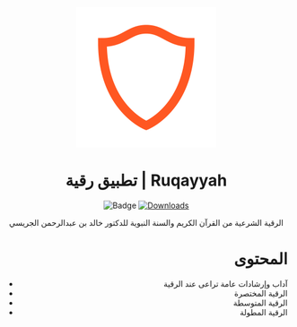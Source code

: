 <div align="center">

<img src="https://raw.githubusercontent.com/muslimpack/Ruqayyah/main/ruqayyah/assets/images/logo.png" alt='HisnElmoslem logo' height="250"/>

# تطبيق رقية | Ruqayyah

![Badge](https://img.shields.io/github/v/release/muslimpack/Ruqayyah)
[![Downloads](https://PlayBadges.pavi2410.me/badge/downloads?id=com.hassaneltantawy.ruqayyah)](https://play.google.com/store/apps/details?id=com.hassaneltantawy.ruqayyah)

الرقية الشرعية من القرآن الكريم والسنة النبوية للدكتور خالد بن عبدالرحمن الجريسي

<div align="right">

# المحتوى

- آداب وإرشادات عامة تراعى عند الرقية
- الرقية المختصرة
- الرقية المتوسطة
- الرقية المطولة
